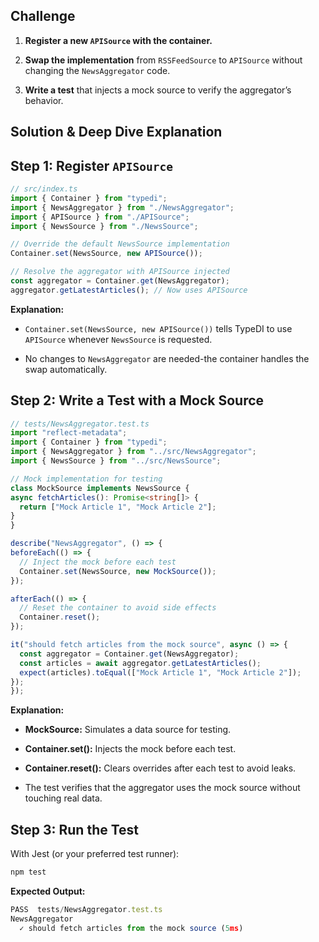 ﻿## Challenge 

1.  **Register a new  `APISource`  with the container.**
    
2.  **Swap the implementation**  from  `RSSFeedSource`  to  `APISource`  without changing the  `NewsAggregator`  code.
    
3.  **Write a test**  that injects a mock source to verify the aggregator’s behavior.
    

## Solution & Deep Dive Explanation

  ## **Step 1: Register  `APISource`**

  ```typescript
// src/index.ts
import { Container } from "typedi";
import { NewsAggregator } from "./NewsAggregator";
import { APISource } from "./APISource";
import { NewsSource } from "./NewsSource";

// Override the default NewsSource implementation
Container.set(NewsSource, new APISource());

// Resolve the aggregator with APISource injected
const aggregator = Container.get(NewsAggregator);
aggregator.getLatestArticles(); // Now uses APISource
  ```

**Explanation:**

-   `Container.set(NewsSource, new APISource())`  tells TypeDI to use  `APISource`  whenever  `NewsSource`  is requested.
    
-   No changes to  `NewsAggregator`  are needed-the container handles the swap automatically.
   

## **Step 2: Write a Test with a Mock Source**

  ```typescript
// tests/NewsAggregator.test.ts
import "reflect-metadata";
import { Container } from "typedi";
import { NewsAggregator } from "../src/NewsAggregator";
import { NewsSource } from "../src/NewsSource";

// Mock implementation for testing
class MockSource implements NewsSource {
  async fetchArticles(): Promise<string[]> {
    return ["Mock Article 1", "Mock Article 2"];
  }
}

describe("NewsAggregator", () => {
  beforeEach(() => {
    // Inject the mock before each test
    Container.set(NewsSource, new MockSource());
  });

  afterEach(() => {
    // Reset the container to avoid side effects
    Container.reset();
  });

  it("should fetch articles from the mock source", async () => {
    const aggregator = Container.get(NewsAggregator);
    const articles = await aggregator.getLatestArticles();
    expect(articles).toEqual(["Mock Article 1", "Mock Article 2"]);
  });
});

  ```
**Explanation:**

-   **MockSource:**  Simulates a data source for testing.
    
-   **Container.set():**  Injects the mock before each test.
    
-   **Container.reset():**  Clears overrides after each test to avoid leaks.
    
-   The test verifies that the aggregator uses the mock source without touching real data.
   

## **Step 3: Run the Test**

With Jest (or your preferred test runner):

  ```bash
npm test
  ```

**Expected Output:**
  ```typescript
PASS  tests/NewsAggregator.test.ts
  NewsAggregator
    ✓ should fetch articles from the mock source (5ms)
  ```
